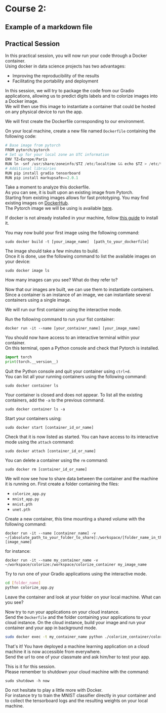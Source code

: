 # Course 2:
## Example of a markdown file 

## Practical Session

In this practical session, you will now run your code through a Docker container.  
Using docker in data science projects has two advantages:  

*   Improving the reproducibility of the results  
*   Facilitating the portability and deployment  

In this session, we will try to package the code from our Gradio applications, allowing us to predict digits labels and to colorize images into a Docker image.  
We will then use this image to instantiate a container that could be hosted on any physical device to run the app.

We will first create the Dockerfile corresponding to our environment.  

On your local machine, create a new file named `Dockerfile` containing the following code:
```python
# Base image from pytorch
FROM pytorch/pytorch
# Set up for your local zone an UTC information
ENV TZ=Europe/Paris
RUN ln -snf /usr/share/zoneinfo/$TZ /etc/localtime && echo $TZ > /etc/timezone
# Additional librairies
RUN pip install gradio tensorboard
RUN pip install markupsafe==2.0.1
```

Take a moment to analyze this dockerfile.  
As you can see, it is built upon an existing image from Pytorch.  
Starting from existing images allows for fast prototyping. You may find existing images on [DockerHub](https://hub.docker.com/).  
The Pytorch image we will be using is available [here](https://hub.docker.com/r/pytorch/pytorch).


If docker is not already installed in your machine, follow [this guide](https://docs.docker.com/engine/install/) to install it.

You may now build your first image using the following command:

```console
sudo docker build -t [your_image_name]  [path_to_your_dockerfile] 
```

The image should take a few minutes to build.  
Once it is done, use the following command to list the available images on your device:
```console
sudo docker image ls
```
How many images can you see? What do they refer to?  

Now that our images are built, we can use them to instantiate containers.
Since a container is an instance of an image, we can instantiate several containers using a single image.

We will run our first container using the interactive mode.

Run the following command to run your fist container:
```console
docker run -it --name [your_container_name] [your_image_name]
```
You should now have access to an interactive terminal within your container.  
On this terminal, open a Python console and check that Pytorch is installed.
```python
import torch
print(torch.__version__)
```

Quit the Python console and quit your container using `ctrl+d`.  
You can list all your running containers using the following command:
```console
sudo docker container ls
```
Your container is closed and does not appear.
To list all the existing containers, add the ```-a``` to the previous command.
```console
sudo docker container ls -a
```

Start your containers using:
```console
sudo docker start [container_id_or_name]
```
Check that it is now listed as started.
You can have access to its interactive mode using the `attach` command:

```console
sudo docker attach [container_id_or_name]
```

You can delete a container using the `rm` command:
```console
sudo docker rm [container_id_or_name]
```

We will now see how to share data between the container and the machine it is running on.
First create a folder containing the files:  

*   `colorize_app.py`
*   `mnist_app.py`
*   `mnist.pth`
*   `unet.pth`

Create a new container, this time mounting a shared volume with the following command:
```console
docker run -it --name [container_name] -v ~/[absolute_path_to_your_folder_to_share]:/workspace/[folder_name_in_the_container] [image_name]
```
for instance:
```
docker run -it --name my_container_name -v ~/workspace/colorize:/workspace/colorize_container my_image_name
```

Try to run one of your Gradio applications using the interactive mode.

```bash
cd [folder_name]
python colorize_app.py
```

Leave the container and look at your folder on your local machine. What can you see?

Now try to run your applications on your cloud instance.  
Send the `Dockerfile` and the folder containing your applications to your cloud instance.
On the cloud instance, build your image and run your container and your app in background mode.

```bash
sudo docker exec -t my_container_name python ./colorize_container/colorize_app.py --weights_path ./colorize_container/unet.pth
```

That's it! You have deployed a machine learning application on a cloud machine it is now accessible from everywhere.  
Send the url to one of your classmate and ask him/her to test your app.

This is it for this session.  
Please remember to shutdown your cloud machine with the command:
```
sudo shutdown -h now
```  

Do not hesitate to play a little more with Docker.  
For instance try to train the MNIST classifier directly in your container and to collect the tensorboard logs and the resulting weights on your local machine.
